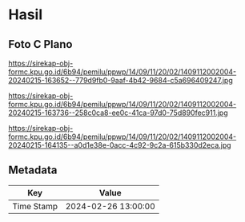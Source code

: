 # Hasil

## Foto C Plano

https://sirekap-obj-formc.kpu.go.id/6b94/pemilu/ppwp/14/09/11/20/02/1409112002004-20240215-163652--779d9fb0-9aaf-4b42-9684-c5a696409247.jpg

https://sirekap-obj-formc.kpu.go.id/6b94/pemilu/ppwp/14/09/11/20/02/1409112002004-20240215-163736--258c0ca8-ee0c-41ca-97d0-75d890fec911.jpg

https://sirekap-obj-formc.kpu.go.id/6b94/pemilu/ppwp/14/09/11/20/02/1409112002004-20240215-164135--a0d1e38e-0acc-4c92-9c2a-615b330d2eca.jpg


## Metadata

| Key        | Value               |
| ---------- | ------------------- |
| Time Stamp | 2024-02-26 13:00:00 |




